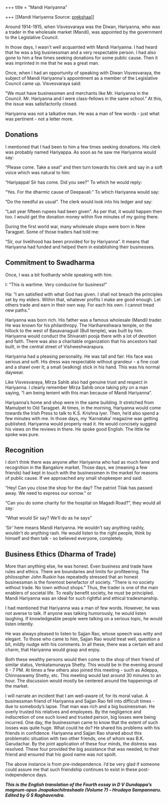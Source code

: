 +++
title = "Mandi Hariyanna"

+++
[[Mandi Hariyanna	Source: [prekshaa](https://www.prekshaa.in/mandi-hariyanna)]]

<div class="field field-name-body field-type-text-with-summary field-label-hidden">

<div class="field-items">

<div class="field-item even" property="content:encoded">

Around 1914-1915, when Visvesvaraya was the Diwan, Hariyanna, who was a trader in the wholesale market (Mandi), was appointed by the government to the Legislative Council.

In those days, I wasn't well acquainted with Mandi Hariyanna. I had heard that he was a big businessman and a very respectable person. I had also gone to him a few times seeking donations for some public cause. Then it was imprinted in me that he was a great man.

Once, when I had an opportunity of speaking with Diwan Visvesvaraya, the subject of Mandi Hariyanna's appointment as a member of the Legislative Council came up. Visvesvaraya said:

"We must have businessmen and merchants like Mr. Hariyanna in the Council. Mr. Hariyanna and I were class-fellows in the same school.” At this, the issue was satisfactorily closed.

Hariyanna was not a talkative man. He was a man of few words - just what was pertinent - not a letter more.

## **Donations**

I mentioned that I had been to him a few times seeking donations. His clerk was probably named Hariyappa. As soon as he saw me Hariyanna would say:

“Please come. Take a seat” and then turn towards his clerk and say in a soft voice which was natural to him:

“Hariyappa! Sir has come. Did you see?” To which he would reply:

“Yes. For the dharmic cause of Deepavali.” To which Hariyanna would say:

“Do the needful as usual”. The clerk would look into his ledger and say:

“Last year fifteen rupees had been given”. As per that, it would happen then too. I would get the donation money within five minutes of my going there.

During the first world war, many wholesale shops were born in New Taragpet. Some of those traders had told me:

“Sir, our livelihood has been provided for by Hariyanna”. It means that Hariyanna had funded and helped them in establishing their businesses.

## **Commitment to Swadharma**

Once, I was a bit foolhardy while speaking with him.

I: “This is wartime. Very conducive for business!”

Ha: “I am satisfied with what God has given. I shall not breach the principles set by my elders. Within that, whatever profits I make are good enough. Let others trade and earn in their own way. For each his own. I cannot tread new paths.”

Hariyanna was born rich. His father was a famous wholesale (Mandi) trader. He was known for his philanthropy. The Harihareshwara temple, on the hillock to the west of Basavanagudi (Bull temple), was built by him. Hariyanna would conduct the Shivaratri pooja there with a lot of devotion and faith. There was also a charitable organization that his ancestors had built, in the central street of Vishweshwarapura.

Hariyanna had a pleasing personality. He was tall and fair. His face was serious and soft. His dress was respectable without grandeur - a fine coat and a shawl over it; a small (walking) stick in his hand. This was his normal daywear.

Like Visvesvaraya, Mirza Sahib also had genuine trust and respect in Hariyanna. I clearly remember Mirza Sahib once taking pity on a man saying, “I am being lenient with this man because of Mandi Hariyanna”.

Hariyanna’s home and shop were in the same building. It stretched from Mamulpet to Old Taragpet. At times, in the morning, Hariyanna would come towards the Irish Press to talk to K.S. Krishna Iyer. Then, he’d also spend a few minutes with me. In those days, my ‘Karnataka’ magazine was getting published. Hariyanna would properly read it. He would concisely suggest his views on the reviews in there. He spoke good English. The little he spoke was pure.

## **Recognition**

I don’t think there was anyone after Hariyanna who had as much fame and recognition in the Bangalore market. Those days, we (meaning a few friends) had kept in touch with the businessmen in the market for reasons of public cause. If we approached any small shopkeeper and said:

“Hey! Can you close the shop for the day? The patriot Tilak has passed away. We need to express our sorrow.” or

“Can you do some charity for the hospital on Magadi Road?”, they would all say:

“What would Sir say? We’ll do as he says”

‘Sir’ here means Mandi Hariyanna. He wouldn’t say anything rashly, wouldn’t do anything rash. He would listen to the right people, think by himself and then talk - so believed everyone, completely.

## **Business Ethics (Dharma of Trade)**

More than anything else, he was honest. Even business and trade have rules and ethics. There are boundaries and limits for profiteering. The philosopher John Ruskin has repeatedly stressed that an honest businessman is the foremost benefactor of society. “There is no society without trade. No town without shops.” Thus, the trader is one of the main enablers of societal life. To really benefit society, he must be principled. Mandi Hariyanna was an ideal for such rightful and ethical tradesmanship.

I had mentioned that Hariyanna was a man of few words. However, he was not averse to talk. If anyone was talking humorously, he would listen laughing. If knowledgeable people were talking on a serious topic, he would listen intently.

He was always pleased to listen to Sajjan Rao, whose speech was witty and elegant. To those who came to him, Sajjan Rao would treat well, question a bit, mildly nudge with his comments. In all these, there was a certain wit and charm, that Hariyanna would grasp and enjoy.

Both these wealthy persons would then come to the shop of their friend of similar status, Venkatamunayya Shetty. This would be in the evening around 6 - 7 PM. At times a few others also joined this meeting - such as Adeppa, Chinnaswamy Shetty, etc. This meeting would last around 30 minutes to an hour. The discussion would mostly be centered around the happenings of the market.

I will narrate an incident that I am well-aware of, for its moral value. A businessman friend of Hariyanna and Sajjan Rao fell into difficult times - due to somebody’s lapse. That man was rich and a big businessman. He overly trusted his relatives and employees. By the negligence and indiscretion of one such loved and trusted person, big losses were being incurred. One day, the businessman came to know that the extent of such losses was quite huge. What could he do? He shared his problems with his friends in confidence. Hariyanna and Sajjan Rao shared about this problematic situation with two other friends, one of whom was B.K. Garudachar. By the joint application of these four minds, the distress was resolved. These four provided the big assistance that was needed, to their friend and ensured that his good name was not spoilt.

The above instance is from pre-independence. I’d be very glad if someone could assure me that such friendship continues to exist in these post-independence days.

***This is the English translation of the Fourth essay in D V Gundappa’s magnum-opus Jnapakachitrashaale (Volume 7) – Hrudaya Sampannaru. Edited by G S Raghavendra.***

</div>

</div>

</div>
